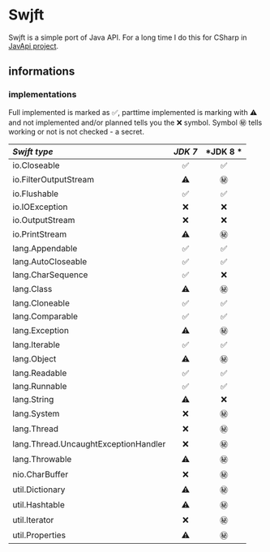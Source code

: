 # Swjft

Swjft is a simple port of Java API. For a long time I do this for CSharp in [JavApi project](http://javapi.codeplex.com "Java API porting to .net").

## informations

### implementations

Full implemented is marked as ✅, parttime implemented is marking with ⚠️ and not implemented and/or planned tells you the ❌ symbol. Symbol ㊙️ tells working or not is not checked - a secret.

| *Swjft type*                                   | *JDK 7* | *JDK 8 * |
|:-----------------------------------------------|:-------:|:--------:|
|io.Closeable                                    |✅       |✅        |
|io.FilterOutputStream                           |⚠️       |㊙️        |
|io.Flushable                                    |✅       |✅        |
|io.IOException                                  |❌       |❌        |
|io.OutputStream                                 |❌       |❌        |
|io.PrintStream                                  |⚠️       |㊙️        |
|lang.Appendable                                 |✅       |✅        |
|lang.AutoCloseable                              |✅       |✅        |
|lang.CharSequence                               |✅       |❌        |
|lang.Class                                      |⚠️       |㊙️        |
|lang.Cloneable                                  |✅       |✅        |
|lang.Comparable                                 |✅       |✅        |
|lang.Exception                                  |⚠️       |㊙️        |
|lang.Iterable                                   |✅       |✅        |
|lang.Object                                     |⚠️       |㊙️        |
|lang.Readable                                   |✅       |✅        |
|lang.Runnable                                   |✅       |✅        |
|lang.String                                     |⚠️       |❌        |
|lang.System                                     |❌       |㊙️        |
|lang.Thread                                     |❌       |㊙️        |
|lang.Thread.UncaughtExceptionHandler            |❌       |㊙️        |
|lang.Throwable                                  |⚠️       |㊙️        |
|nio.CharBuffer                                  |❌       |㊙️        |
|util.Dictionary                                 |⚠️       |㊙️        |
|util.Hashtable                                  |⚠️       |㊙️        |
|util.Iterator                                   |❌       |㊙️        |
|util.Properties                                 |⚠️       |㊙️        |
